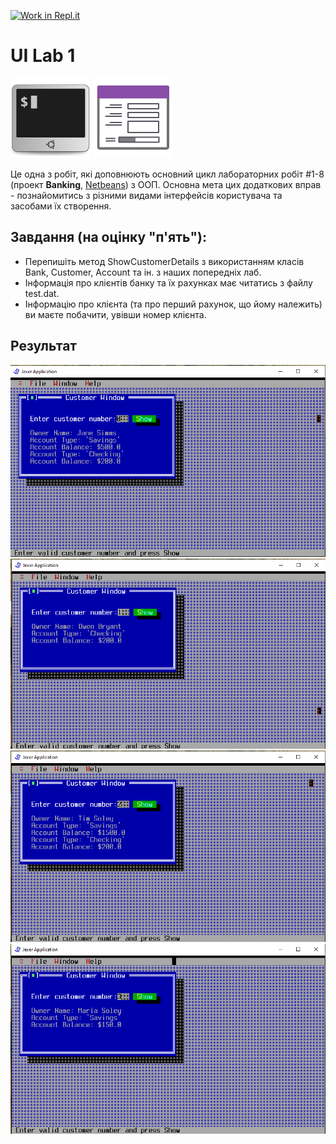 [![Work in Repl.it](https://classroom.github.com/assets/work-in-replit-14baed9a392b3a25080506f3b7b6d57f295ec2978f6f33ec97e36a161684cbe9.svg)](https://classroom.github.com/online_ide?assignment_repo_id=2779466&assignment_repo_type=AssignmentRepo)
# UI Lab 1
![](terminal-icon.png)
![](gui-icon.png)

Це одна з робіт, які доповнюють основний цикл лабораторних робіт #1-8 (проект **Banking**, [Netbeans](https://netbeans.org/)) з ООП.  Основна мета цих додаткових вправ - познайомитись з різними видами інтерфейсів користувача та засобами їх створення. 

## Завдання (на оцінку "п'ять"):
* Перепишіть метод ShowCustomerDetails з використанням класів Bank, Customer, Account та ін. з наших попередніх лаб.
* Інформація про клієнтів банку та їх рахунках має читатись з файлу test.dat. 
* Інформацію про клієнта (та про перший рахунок, що йому належить) ви маєте побачити, увівши номер клієнта.

## Результат
![](0.png)
![](1.png)
![](2.png)
![](3.png)
